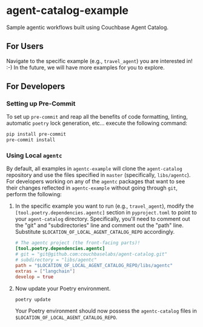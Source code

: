 # agent-catalog-example

Sample agentic workflows built using Couchbase Agent Catalog.

## For Users

Navigate to the specific example (e.g., `travel_agent`) you are interested in! :-)
In the future, we will have more examples for you to explore.

## For Developers

### Setting up Pre-Commit

To set up `pre-commit` and reap all the benefits of code formatting, linting, automatic `poetry` lock generation, etc...
execute the following command:

```bash
pip install pre-commit
pre-commit install
```

### Using Local `agentc`

By default, all examples in `agentc-example` will clone the `agent-catalog` repository and use the files specified in
`master` (specifically, `libs/agentc`).
For developers working on any of the `agentc` packages that want to see their changes reflected in `agentc-example`
without going through `git`, perform the following:

1. In the specific example you want to run (e.g., `travel_agent`), modify the `[tool.poetry.dependencies.agentc]`
   section in `pyproject.toml` to point to your `agent-catalog` directory.
   Specifically, you'll need to comment out the "git" and "subdirectories" line and comment out the "path" line.
   Substitute `$LOCATION_OF_LOCAL_AGENT_CATALOG_REPO` accordingly.
   ```toml
   # The agentc project (the front-facing parts)!
   [tool.poetry.dependencies.agentc]
   # git = "git@github.com:couchbaselabs/agent-catalog.git"
   # subdirectory = "libs/agentc"
   path = "$LOCATION_OF_LOCAL_AGENT_CATALOG_REPO/libs/agentc"
   extras = ["langchain"]
   develop = true
   ```
2. Now update your Poetry environment.
   ```bash
   poetry update
   ```
   Your Poetry environment should now possess the `agentc-catalog` files in `$LOCATION_OF_LOCAL_AGENT_CATALOG_REPO`.
